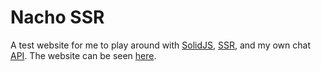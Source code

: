 # Nacho SSR

A test website for me to play around with [SolidJS](https://www.solidjs.com/), [SSR](https://www.solidjs.com/guides/server), and my own chat [API](https://chat.johannes-jahn.com/api).
The website can be seen [here](https://nacho-ssr.johannes-jahn.com/test).
